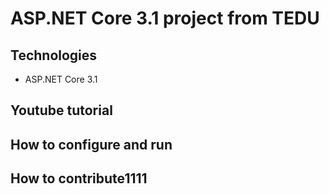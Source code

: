 # ASP.NET Core 3.1 project from TEDU
## Technologies
- ASP.NET Core 3.1

## Youtube tutorial
## How to configure and run
## How to contribute1111